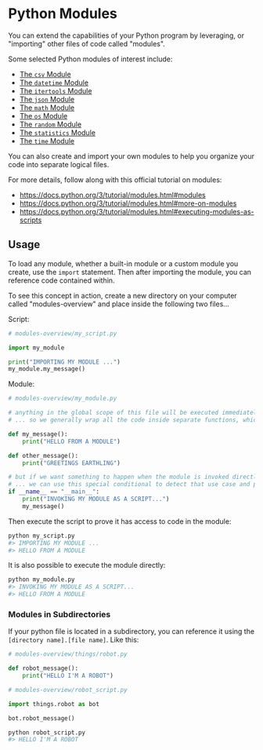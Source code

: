 # Python Modules

You can extend the capabilities of your Python program by leveraging, or "importing" other files of code called "modules".

Some selected Python modules of interest include:

  + [The `csv` Module](csv.md)
  + [The `datetime` Module](datetime.md)
  + [The `itertools` Module](itertools.md)
  + [The `json` Module](json.md)
  + [The `math` Module](math.md)
  + [The `os` Module](os.md)
  + [The `random` Module](random.md)
  + [The `statistics` Module](statistics.md)
  + [The `time` Module](time.md)

You can also create and import your own modules to help you organize your code into separate logical files.

For more details, follow along with this official tutorial on modules:

  + https://docs.python.org/3/tutorial/modules.html#modules
  + https://docs.python.org/3/tutorial/modules.html#more-on-modules
  + https://docs.python.org/3/tutorial/modules.html#executing-modules-as-scripts

## Usage

To load any module, whether a built-in module or a custom module you create, use the `import` statement. Then after importing the module, you can reference code contained within.

To see this concept in action, create a new directory on your computer called "modules-overview" and place inside the following two files...

Script:

``` python
# modules-overview/my_script.py

import my_module

print("IMPORTING MY MODULE ...")
my_module.my_message()
```

Module:

``` python
# modules-overview/my_module.py

# anything in the global scope of this file will be executed immediately when the module is imported.
# ... so we generally wrap all the code inside separate functions, which can later be invoked as desired.

def my_message():
    print("HELLO FROM A MODULE")

def other_message():
    print("GREETINGS EARTHLING")

# but if we want something to happen when the module is invoked directly from the command line (as a script)
# ... we can use this special conditional to detect that use case and perform instructions as desired.
if __name__ == "__main__":
    print("INVOKING MY MODULE AS A SCRIPT...")
    my_message()
```

Then execute the script to prove it has access to code in the module:

```sh
python my_script.py
#> IMPORTING MY MODULE ...
#> HELLO FROM A MODULE
```

It is also possible to execute the module directly:

```sh
python my_module.py
#> INVOKING MY MODULE AS A SCRIPT...
#> HELLO FROM A MODULE
```

### Modules in Subdirectories

If your python file is located in a subdirectory, you can reference it using the `[directory name].[file name]`. Like this:


``` python
# modules-overview/things/robot.py

def robot_message():
    print("HELLO I'M A ROBOT")
```

``` python
# modules-overview/robot_script.py

import things.robot as bot

bot.robot_message()
```

```sh
python robot_script.py
#> HELLO I'M A ROBOT
```

